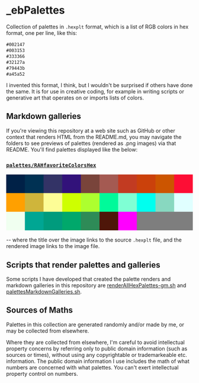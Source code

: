# _ebPalettes

Collection of palettes in `.hexplt` format, which is a list of RGB colors in hex format, one per line, like this:

    #002147
    #003153
    #333366
    #32127a
    #79443b
    #a45a52

I invented this format, I think, but I wouldn't be surprised if others have done the same. It is for use in creative coding, for example in writing scripts or generative art that operates on or imports lists of colors.

## Markdown galleries

If you're viewing this repository at a web site such as GitHub or other context that renders HTML from the README.md, you may navigate the folders to see previews of palettes (rendered as .png images) via that README. You'll find palettes displayed like the below:

### [`palettes/RAHfavoriteColorsHex`](palettes/RAHfavoriteColorsHex.hexplt)

[ ![palettes/RAHfavoriteColorsHex.png](palettes/RAHfavoriteColorsHex.png) ](palettes/RAHfavoriteColorsHex.png)

-- where the title over the image links to the source `.hexplt` file, and the rendered image links to the image file.

## Scripts that render palettes and galleries

Some scripts I have developed that created the palette renders and markdown galleries in this repository are [renderAllHexPalettes-gm.sh]( https://github.com/earthbound19/_ebDev/blob/master/scripts/imgAndVideo/renderAllHexPalettes-gm.sh) and [palettesMarkdownGalleries.sh](https://github.com/earthbound19/_ebDev/blob/master/scripts/imgAndVideo/palettesMarkdownGalleries.sh).

## Sources of Maths

Palettes in this collection are generated randomly and/or made by me, or may be collected from elsewhere.

Where they are collected from elsewhere, I'm careful to avoid intellectual property concerns by referring only to public domain information (such as sources or times), without using any copyrightable or trademarkeable etc. information. The public domain information I use includes the math of what numbers are concerned with what palettes. You can't exert intellectual property control on numbers.